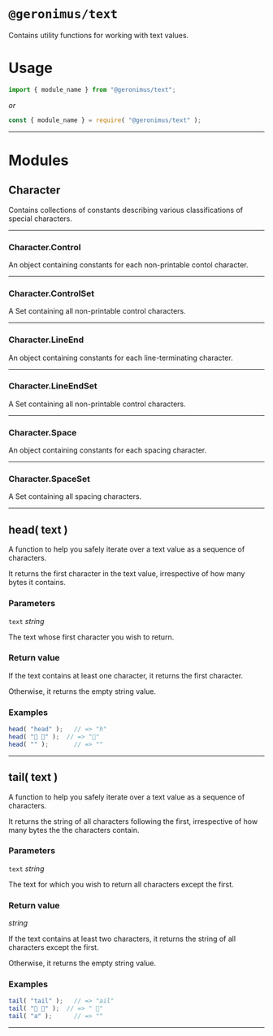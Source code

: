 # `@geronimus/text`

Contains utility functions for working with text values.

# Usage

```javascript
import { module_name } from "@geronimus/text";
```

_or_

```javascript
const { module_name } = require( "@geronimus/text" );
```

---

# Modules

## Character

Contains collections of constants describing various classifications of special characters.

---

### Character.Control

An object containing constants for each non-printable contol character.

---

### Character.ControlSet

A Set containing all non-printable control characters.

---

### Character.LineEnd

An object containing constants for each line-terminating character.

---

### Character.LineEndSet

A Set containing all non-printable control characters.

---

### Character.Space

An object containing constants for each spacing character.

---

### Character.SpaceSet

A Set containing all spacing characters.

---

## head( text )

A function to help you safely iterate over a text value as a sequence of characters.

It returns the first character in the text value, irrespective of how many bytes it contains.

### Parameters

`text` _string_

The text whose first character you wish to return.

### Return value

If the text contains at least one character, it returns the first character.

Otherwise, it returns the empty string value.

### Examples

```javascript
head( "head" );   // => "h"
head( "🚕 🛵" );  // => "🚕"
head( "" );       // => ""
```
---

## tail( text )

A function to help you safely iterate over a text value as a sequence of characters.

It returns the string of all characters following the first, irrespective of how many bytes the the characters contain.

### Parameters

`text` _string_

The text for which you wish to return all characters except the first.

### Return value

_string_

If the text contains at least two characters, it returns the string of all characters except the first.

Otherwise, it returns the empty string value.

### Examples

```javascript
tail( "tail" );   // => "ail"
tail( "🚕 🛵" );  // => " 🛵"
tail( "a" );      // => ""
```
---


